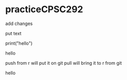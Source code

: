 # practiceCPSC292

add changes 

put text 

print("hello")

hello 

push from r will put it on git
pull will bring it to r from git

hello
